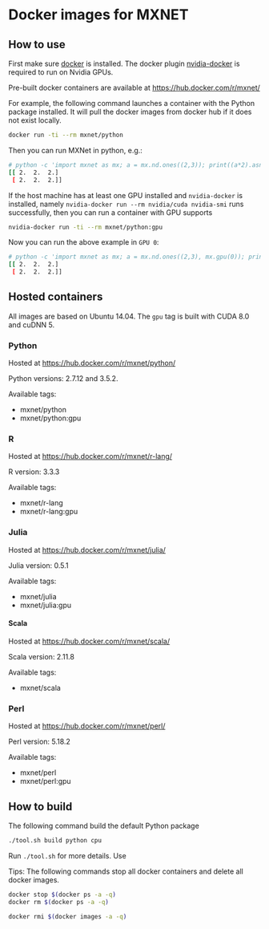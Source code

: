 <!---
  Licensed to the Apache Software Foundation (ASF) under one
  or more contributor license agreements.  See the NOTICE file
  distributed with this work for additional information
  regarding copyright ownership.  The ASF licenses this file
  to you under the Apache License, Version 2.0 (the
  "License"); you may not use this file except in compliance
  with the License.  You may obtain a copy of the License at

    http://www.apache.org/licenses/LICENSE-2.0

  Unless required by applicable law or agreed to in writing,
  software distributed under the License is distributed on an
  "AS IS" BASIS, WITHOUT WARRANTIES OR CONDITIONS OF ANY
  KIND, either express or implied.  See the License for the
  specific language governing permissions and limitations
  under the License.
-->

# Docker images for MXNET

## How to use

First make sure [docker](https://docs.docker.com/engine/installation/) is
installed. The docker plugin
[nvidia-docker](https://github.com/NVIDIA/nvidia-docker) is required to run on
Nvidia GPUs.

Pre-built docker containers are available at https://hub.docker.com/r/mxnet/

For example, the following command launches a container with the Python package
installed. It will pull the docker images from docker hub if it does not exist
locally.

```bash
docker run -ti --rm mxnet/python
```

Then you can run MXNet in python, e.g.:

```bash
# python -c 'import mxnet as mx; a = mx.nd.ones((2,3)); print((a*2).asnumpy())'
[[ 2.  2.  2.]
 [ 2.  2.  2.]]
```

If the host machine has at least one GPU installed and `nvidia-docker` is installed, namely
`nvidia-docker run --rm nvidia/cuda nvidia-smi` runs successfully, then you can
run a container with GPU supports

```bash
nvidia-docker run -ti --rm mxnet/python:gpu
```

Now you can run the above example in `GPU 0`:

```bash
# python -c 'import mxnet as mx; a = mx.nd.ones((2,3), mx.gpu(0)); print((a*2).asnumpy())'
[[ 2.  2.  2.]
 [ 2.  2.  2.]]
```

## Hosted containers

All images are based on Ubuntu 14.04. The `gpu` tag is built with CUDA 8.0 and
cuDNN 5.

### Python

Hosted at https://hub.docker.com/r/mxnet/python/

Python versions: 2.7.12 and 3.5.2.

Available tags:

- mxnet/python
- mxnet/python:gpu

### R

Hosted at https://hub.docker.com/r/mxnet/r-lang/

R version: 3.3.3

Available tags:

- mxnet/r-lang
- mxnet/r-lang:gpu


### Julia

Hosted at https://hub.docker.com/r/mxnet/julia/

Julia version: 0.5.1

Available tags:

- mxnet/julia
- mxnet/julia:gpu

#### Scala

Hosted at https://hub.docker.com/r/mxnet/scala/

Scala version: 2.11.8

Available tags:

- mxnet/scala

### Perl

Hosted at https://hub.docker.com/r/mxnet/perl/

Perl version: 5.18.2

Available tags:

- mxnet/perl
- mxnet/perl:gpu


## How to build

The following command build the default Python package

```bash
./tool.sh build python cpu
```

Run `./tool.sh` for more details. Use


Tips: The following commands stop all docker containers and delete all docker images.

```bash
docker stop $(docker ps -a -q)
docker rm $(docker ps -a -q)
```

```bash
docker rmi $(docker images -a -q)
```

